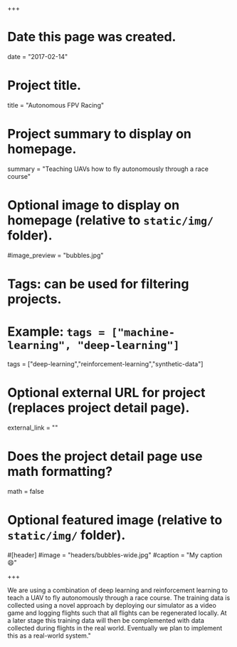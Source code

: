 +++
# Date this page was created.
date = "2017-02-14"

# Project title.
title = "Autonomous FPV Racing"

# Project summary to display on homepage.
summary = "Teaching UAVs how to fly autonomously through a race course"
# Optional image to display on homepage (relative to `static/img/` folder).
#image_preview = "bubbles.jpg"

# Tags: can be used for filtering projects.
# Example: `tags = ["machine-learning", "deep-learning"]`
tags = ["deep-learning","reinforcement-learning","synthetic-data"]

# Optional external URL for project (replaces project detail page).
external_link = ""

# Does the project detail page use math formatting?
math = false

# Optional featured image (relative to `static/img/` folder).
#[header]
#image = "headers/bubbles-wide.jpg"
#caption = "My caption :smile:"

+++

We are using a combination of deep learning and reinforcement learning to teach a UAV to fly autonomously through a race course. The training data is collected using a novel approach by deploying our simulator as a video game and logging flights such that all flights can be regenerated locally. At a later stage this training data will then be complemented with data collected during flights in the real world. Eventually we plan to implement this as a real-world system."
